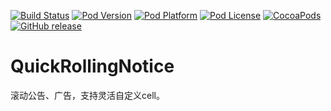 [![Build Status](http://img.shields.io/travis/pcjbird/QuickRollingNotice/master.svg?style=flat)](https://travis-ci.org/pcjbird/QuickRollingNotice)
[![Pod Version](http://img.shields.io/cocoapods/v/QuickRollingNotice.svg?style=flat)](http://cocoadocs.org/docsets/QuickRollingNotice/)
[![Pod Platform](http://img.shields.io/cocoapods/p/QuickRollingNotice.svg?style=flat)](http://cocoadocs.org/docsets/QuickRollingNotice/)
[![Pod License](http://img.shields.io/cocoapods/l/QuickRollingNotice.svg?style=flat)](https://www.apache.org/licenses/LICENSE-2.0.html)
[![CocoaPods](https://img.shields.io/cocoapods/at/QuickRollingNotice.svg)](https://github.com/pcjbird/QuickRollingNotice)
[![GitHub release](https://img.shields.io/github/release/pcjbird/QuickRollingNotice.svg)](https://github.com/pcjbird/QuickRollingNotice/releases)


# QuickRollingNotice
滚动公告、广告，支持灵活自定义cell。
